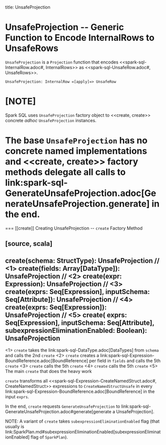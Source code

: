 title: UnsafeProjection

# UnsafeProjection -- Generic Function to Encode InternalRows to UnsafeRows

`UnsafeProjection` is a `Projection` function that encodes <<spark-sql-InternalRow.adoc#, InternalRows>> as <<spark-sql-UnsafeRow.adoc#, UnsafeRows>>.

```
UnsafeProjection: InternalRow =[apply]=> UnsafeRow
```

[NOTE]
====
Spark SQL uses `UnsafeProjection` factory object to <<create, create>> concrete _adhoc_ `UnsafeProjection` instances.

The base `UnsafeProjection` has no concrete named implementations and <<create, create>> factory methods delegate all calls to link:spark-sql-GenerateUnsafeProjection.adoc[GenerateUnsafeProjection.generate] in the end.
====

=== [[create]] Creating UnsafeProjection -- `create` Factory Method

[source, scala]
----
create(schema: StructType): UnsafeProjection      // <1>
create(fields: Array[DataType]): UnsafeProjection // <2>
create(expr: Expression): UnsafeProjection        // <3>
create(exprs: Seq[Expression], inputSchema: Seq[Attribute]): UnsafeProjection // <4>
create(exprs: Seq[Expression]): UnsafeProjection  // <5>
create(
  exprs: Seq[Expression],
  inputSchema: Seq[Attribute],
  subexpressionEliminationEnabled: Boolean): UnsafeProjection
----
<1> `create` takes the link:spark-sql-DataType.adoc[DataTypes] from `schema` and calls the 2nd `create`
<2> `create` creates a link:spark-sql-Expression-BoundReference.adoc[BoundReference] per field in `fields` and calls the 5th `create`
<3> `create` calls the 5th `create`
<4> `create` calls the 5th `create`
<5> The main `create` that does the heavy work

`create` transforms all <<spark-sql-Expression-CreateNamedStruct.adoc#, CreateNamedStruct>> expressions to `CreateNamedStructUnsafe` in every link:spark-sql-Expression-BoundReference.adoc[BoundReference] in the input `exprs`.

In the end, `create` requests `GenerateUnsafeProjection` to link:spark-sql-GenerateUnsafeProjection.adoc#generate[generate a UnsafeProjection].

NOTE: A variant of `create` takes `subexpressionEliminationEnabled` flag (that usually is link:SparkPlan.md#subexpressionEliminationEnabled[subexpressionEliminationEnabled] flag of `SparkPlan`).

